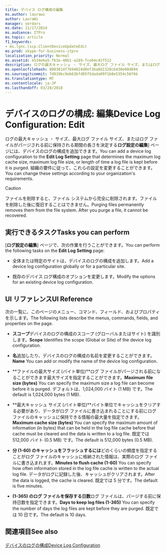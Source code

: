 ```yaml
---
title: デバイス ログ構成の編集
ms.author: laurawi
author: LauraWi
manager: serdars
ms.date: 11/17/2014
ms.audience: ITPro
ms.topic: article
f1_keywords:
- ms.lync.lscp.ClientDeviceUpdateEdit
ms.prod: skype-for-business-itpro
localization_priority: Normal
ms.assetid: e534e6a5-fb3e-40b1-a189-fce64c42f512
description: ログの最大キャッシュ ・ サイズ、最大ログ ファイル サイズ、またはログ ファイルがパージされる前に保持される期間の長さを決定するログ設定の編集] ページには、デバイスのログの構成を追加できます。 組織の要件に従って、これらの設定を変更することができます。
ms.openlocfilehash: 8003014f7b94824d0ef36a8d1328c6430e98d894
ms.sourcegitcommit: 7d819bc9eb63bfd85f5dada09f1b8e5354c56f6b
ms.translationtype: MT
ms.contentlocale: ja-JP
ms.lasthandoff: 03/28/2018
---
```

# <a name="device-log-configuration-edit"></a><span data-ttu-id="76992-104">デバイスのログの構成: 編集</span><span class="sxs-lookup"><span data-stu-id="76992-104">Device Log Configuration: Edit</span></span>
 
<span data-ttu-id="76992-105">ログの最大キャッシュ ・ サイズ、最大ログ ファイル サイズ、またはログ ファイルがパージされる前に保持される期間の長さを決定する**ログ設定の編集**] ページには、デバイスのログの構成を追加できます。</span><span class="sxs-lookup"><span data-stu-id="76992-105">You can add a device log configuration to the **Edit Log Setting** page that determines the maximum log cache size, maximum log file size, or length of time a log file is kept before it is purged.</span></span> <span data-ttu-id="76992-106">組織の要件に従って、これらの設定を変更することができます。</span><span class="sxs-lookup"><span data-stu-id="76992-106">You can change these settings according to your organization's requirements.</span></span>
  
> [!CAUTION]
> <span data-ttu-id="76992-p103">ファイルを削除すると、ファイル システムから完全に削除されます。ファイルを削除した後に復旧することはできません。</span><span class="sxs-lookup"><span data-stu-id="76992-p103">Purging files permanently removes them from the file system. After you purge a file, it cannot be recovered.</span></span> 
  
## <a name="tasks-you-can-perform"></a><span data-ttu-id="76992-109">実行できるタスク</span><span class="sxs-lookup"><span data-stu-id="76992-109">Tasks you can perform</span></span>

<span data-ttu-id="76992-110">[**ログ設定の編集**] ページで、次の作業を行うことができます。</span><span class="sxs-lookup"><span data-stu-id="76992-110">You can perform the following tasks on the **Edit Log Setting** page:</span></span>
  
- <span data-ttu-id="76992-111">全体または特定のサイトは、デバイスのログの構成を追加します。</span><span class="sxs-lookup"><span data-stu-id="76992-111">Add a device log configuration globally or for a particular site.</span></span>
    
- <span data-ttu-id="76992-112">既存のデバイス ログ構成のオプションを変更します。</span><span class="sxs-lookup"><span data-stu-id="76992-112">Modify the options for an existing device log configuration.</span></span>
    
## <a name="ui-reference"></a><span data-ttu-id="76992-113">UI リファレンス</span><span class="sxs-lookup"><span data-stu-id="76992-113">UI Reference</span></span>

<span data-ttu-id="76992-114">次の一覧に、このページのメニュー、コマンド、フィールド、およびプロパティを示します。</span><span class="sxs-lookup"><span data-stu-id="76992-114">The following lists describe the menus, commands, fields, and properties on the page.</span></span>
  
- <span data-ttu-id="76992-115">**スコープ**デバイスのログの構成のスコープ (グローバルまたはサイト) を識別します。</span><span class="sxs-lookup"><span data-stu-id="76992-115">**Scope** Identifies the scope (Global or Site) of the device log configuration.</span></span>
    
- <span data-ttu-id="76992-116">**名**追加したり、デバイスのログの構成の名前を変更することができます。</span><span class="sxs-lookup"><span data-stu-id="76992-116">**Name** You can add or modify the name of the device log configuration.</span></span>
    
- <span data-ttu-id="76992-117">**ファイルの最大サイズ (バイト単位)**ログ ファイルがパージされる前になることができます最大サイズを指定することができます。</span><span class="sxs-lookup"><span data-stu-id="76992-117">**Maximum file size (bytes)** You can specify the maximum size a log file can become before it is purged.</span></span> <span data-ttu-id="76992-118">デフォルトは、1,024,000 バイト (1 MB) です。</span><span class="sxs-lookup"><span data-stu-id="76992-118">The default is 1,024,000 bytes (1 MB).</span></span>
    
- <span data-ttu-id="76992-119">**最大キャッシュ サイズ (バイト単位)**バイト単位でキャッシュをクリアする必要があり、データがログ ファイルに書き込まれることにする前にログ ファイルのキャッシュに保持できる情報の最大量を指定できます。</span><span class="sxs-lookup"><span data-stu-id="76992-119">**Maximum cache size (bytes)** You can specify the maximum amount of information (in bytes) that can be held in the log file cache before that cache must be cleared and the data is written to a log file.</span></span> <span data-ttu-id="76992-120">既定では 512,000 バイト (0.5 MB) です。</span><span class="sxs-lookup"><span data-stu-id="76992-120">The default is 512,000 bytes (0.5 MB).</span></span>
    
- <span data-ttu-id="76992-121">**分 (1-60) のキャッシュをフラッシュするには**どのくらいの頻度を指定することがログ ファイルのキャッシュに格納された情報は、実際のログ ファイルに書き込まれます。</span><span class="sxs-lookup"><span data-stu-id="76992-121">**Minutes to flush cache (1-60)** You can specify how often information stored in the log file cache is written to the actual log file.</span></span> <span data-ttu-id="76992-122">データがログに記録した後、キャッシュがクリアされます。</span><span class="sxs-lookup"><span data-stu-id="76992-122">After the data is logged, the cache is cleared.</span></span> <span data-ttu-id="76992-123">既定では 5 分です。</span><span class="sxs-lookup"><span data-stu-id="76992-123">The default is five minutes.</span></span>
    
- <span data-ttu-id="76992-124">**(1-365) のログ ファイルを保存する日数**ログ ファイルは、パージする前に保持日数を指定できます。</span><span class="sxs-lookup"><span data-stu-id="76992-124">**Days to keep log files (1-365)** You can specify the number of days the log files are kept before they are purged.</span></span> <span data-ttu-id="76992-125">既定では 10 日です。</span><span class="sxs-lookup"><span data-stu-id="76992-125">The default is 10 days.</span></span>
    
## <a name="see-also"></a><span data-ttu-id="76992-126">関連項目</span><span class="sxs-lookup"><span data-stu-id="76992-126">See also</span></span>

#### 

[<span data-ttu-id="76992-127">デバイスのログの構成</span><span class="sxs-lookup"><span data-stu-id="76992-127">Device Log Configuration</span></span>](device-log-configuration.md)

